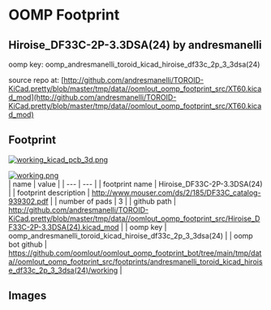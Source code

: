 # OOMP Footprint  
## Hiroise_DF33C-2P-3.3DSA(24)  by andresmanelli  
  
oomp key: oomp_andresmanelli_toroid_kicad_hiroise_df33c_2p_3_3dsa(24)  
  
source repo at: [http://github.com/andresmanelli/TOROID-KiCad.pretty/blob/master/tmp/data//oomlout_oomp_footprint_src/XT60.kicad_mod](http://github.com/andresmanelli/TOROID-KiCad.pretty/blob/master/tmp/data//oomlout_oomp_footprint_src/XT60.kicad_mod)  
## Footprint  
  
[![working_kicad_pcb_3d.png](working_kicad_pcb_3d_600.png)](working_kicad_pcb_3d.png)  
  
[![working.png](working_600.png)](working.png)  
| name | value | 
| --- | --- | 
| footprint name | Hiroise_DF33C-2P-3.3DSA(24) | 
| footprint description | http://www.mouser.com/ds/2/185/DF33C_catalog-939302.pdf | 
| number of pads | 3 | 
| github path | http://github.com/andresmanelli/TOROID-KiCad.pretty/blob/master/tmp/data//oomlout_oomp_footprint_src/Hiroise_DF33C-2P-3.3DSA(24).kicad_mod | 
| oomp key | oomp_andresmanelli_toroid_kicad_hiroise_df33c_2p_3_3dsa(24) | 
| oomp bot github | https://github.com/oomlout/oomlout_oomp_footprint_bot/tree/main/tmp/data//oomlout_oomp_footprint_src/footprints/andresmanelli_toroid_kicad_hiroise_df33c_2p_3_3dsa(24)/working | 
## Images  
